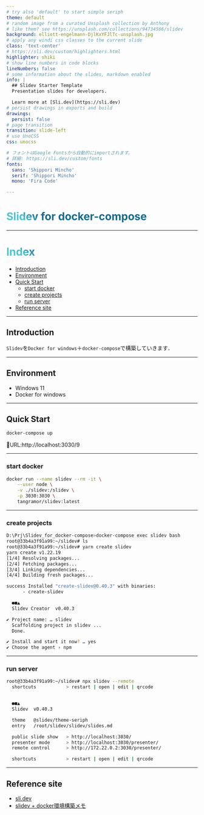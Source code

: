 ```yaml
---
# try also 'default' to start simple seriph
theme: default
# random image from a curated Unsplash collection by Anthony
# like them? see https://unsplash.com/collections/94734566/slidev
background: elliott-engelmann-DjlKxYFJlTc-unsplash.jpg
# apply any windi css classes to the current slide
class: 'text-center'
# https://sli.dev/custom/highlighters.html
highlighter: shiki
# show line numbers in code blocks
lineNumbers: false
# some information about the slides, markdown enabled
info: |
  ## Slidev Starter Template
  Presentation slides for developers.

  Learn more at [Sli.dev](https://sli.dev)
# persist drawings in exports and build
drawings:
  persist: false
# page transition
transition: slide-left
# use UnoCSS
css: unocss

# フォントはGoogle Fontsから自動的にimportされます。
# 詳細: https://sli.dev/custom/fonts
fonts:
  sans: 'Shippori Mincho'
  serif: 'Shippori Mincho'
  mono: 'Fira Code'

---
```


<style>
h1 {
  background-color: #2B90B6;
  background-image: linear-gradient(45deg, #4EC5D4 10%, #146b8c 20%);
  background-size: 100%;
  -webkit-background-clip: text;
  -moz-background-clip: text;
  -webkit-text-fill-color: transparent;
  -moz-text-fill-color: transparent;
}
</style>

# Slidev for docker-compose

---

# Index

- [Introduction](#introduction)
- [Environment](#environment)
- [Quick Start](#quick-start)
  - [start docker](#start-docker)
  - [create projects](#create-projects)
  - [run server](#run-server)
- [Reference site](#reference-site)

---



## Introduction

`Slidev`を`Docker for windows`＋`docker-compose`で構築していきます．

---

## Environment

- Windows 11
- Docker for windows

---

## Quick Start

```bash
docker-compose up
```

🌟URL:http://localhost:3030/9

---

### start docker

```bash
docker run --name slidev --rm -it \
    --user node \
    -v ./slidev:/slidev \
    -p 3030:3030 \
    tangramor/slidev:latest
```

---

### create projects

```bash
D:\Prj\Slidev_for_docker-compose>docker-compose exec slidev bash
root@33b4a3f91a99:~/slidev# ls
root@33b4a3f91a99:~/slidev# yarn create slidev
yarn create v1.22.19
[1/4] Resolving packages...
[2/4] Fetching packages...
[3/4] Linking dependencies...
[4/4] Building fresh packages...

success Installed "create-slidev@0.40.3" with binaries:
      - create-slidev

  ●■▲
  Slidev Creator  v0.40.3

✔ Project name: … slidev
  Scaffolding project in slidev ...
  Done.

✔ Install and start it now? … yes
✔ Choose the agent › npm
```

---

### run server

```bash
root@33b4a3f91a99:~/slidev# npx slidev --remote
  shortcuts           > restart | open | edit | qrcode


  ●■▲
  Slidev  v0.40.3

  theme   @slidev/theme-seriph
  entry   /root/slidev/slidev/slides.md

  public slide show   > http://localhost:3030/
  presenter mode      > http://localhost:3030/presenter/
  remote control      > http://172.22.0.2:3030/presenter/

  shortcuts           > restart | open | edit | qrcode


```

---

## Reference site

- [sli.dev](https://sli.dev/guide/install.html#install-globally)
- [slidev + docker環境構築メモ](https://zenn.dev/gakin/scraps/bf522ea07c848f)

